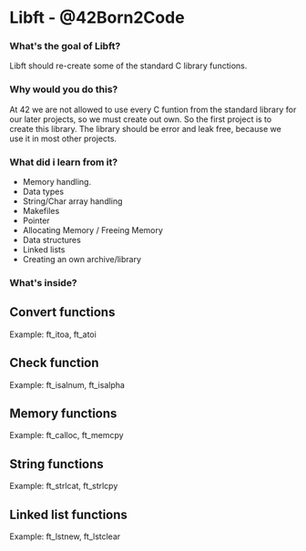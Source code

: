 # Libft - @42Born2Code

### What's the goal of Libft?

Libft should re-create some of the standard C library functions.

### Why would you do this?

At 42 we are not allowed to use every C funtion from the standard library for our later projects, so we must create out own. So the first project is to create this library.
The library should be error and leak free, because we use it in most other projects.

### What did i learn from it?

- Memory handling.
- Data types
- String/Char array handling
- Makefiles
- Pointer
- Allocating Memory / Freeing Memory
- Data structures
- Linked lists
- Creating an own archive/library

### What's inside?

## Convert functions

Example: ft_itoa, ft_atoi

## Check function

Example: ft_isalnum, ft_isalpha

## Memory functions

Example: ft_calloc, ft_memcpy

## String functions

Example: ft_strlcat, ft_strlcpy

## Linked list functions

Example: ft_lstnew, ft_lstclear
